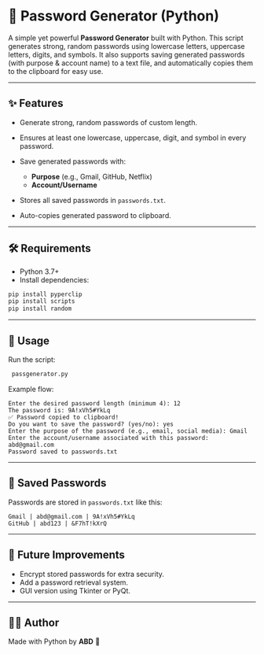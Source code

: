 # 🔐 Password Generator (Python)

A simple yet powerful **Password Generator** built with Python.
This script generates strong, random passwords using lowercase letters, uppercase letters, digits, and symbols.
It also supports saving generated passwords (with purpose & account name) to a text file, and automatically copies them to the clipboard for easy use.

---

## ✨ Features

* Generate strong, random passwords of custom length.
* Ensures at least one lowercase, uppercase, digit, and symbol in every password.
* Save generated passwords with:

  * **Purpose** (e.g., Gmail, GitHub, Netflix)
  * **Account/Username**
* Stores all saved passwords in `passwords.txt`.
* Auto-copies generated password to clipboard.

---

## 🛠️ Requirements

* Python 3.7+
* Install dependencies:

```bash
pip install pyperclip
pip install scripts
pip install random
```

---

## 🚀 Usage

Run the script:

```bash
 passgenerator.py
```

Example flow:

```
Enter the desired password length (minimum 4): 12
The password is: 9A!xVh5#YkLq
✅ Password copied to clipboard!
Do you want to save the password? (yes/no): yes
Enter the purpose of the password (e.g., email, social media): Gmail
Enter the account/username associated with this password: abd@gmail.com
Password saved to passwords.txt
```

---

## 📂 Saved Passwords

Passwords are stored in `passwords.txt` like this:

```
Gmail | abd@gmail.com | 9A!xVh5#YkLq
GitHub | abd123 | &F7hT!kXrQ
```

---

## 📌 Future Improvements

* Encrypt stored passwords for extra security.
* Add a password retrieval system.
* GUI version using Tkinter or PyQt.

---

## 👨‍💻 Author

Made with Python by **ABD** 🚀

